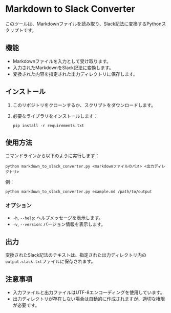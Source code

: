 # Markdown to Slack Converter

このツールは、Markdownファイルを読み取り、Slack記法に変換するPythonスクリプトです。

## 機能

- Markdownファイルを入力として受け取ります。
- 入力されたMarkdownをSlack記法に変換します。
- 変換された内容を指定された出力ディレクトリに保存します。

## インストール

1. このリポジトリをクローンするか、スクリプトをダウンロードします。

2. 必要なライブラリをインストールします：

   ```
   pip install -r requirements.txt
   ```

## 使用方法

コマンドラインから以下のように実行します：

```
python markdown_to_slack_converter.py <markdownファイルのパス> <出力ディレクトリ>
```

例：

```
python markdown_to_slack_converter.py example.md /path/to/output
```

### オプション

- `-h`, `--help`: ヘルプメッセージを表示します。
- `-v`, `--version`: バージョン情報を表示します。

## 出力

変換されたSlack記法のテキストは、指定された出力ディレクトリ内の`output.slack.txt`ファイルに保存されます。

## 注意事項

- 入力ファイルと出力ファイルはUTF-8エンコーディングを使用しています。
- 出力ディレクトリが存在しない場合は自動的に作成されますが、適切な権限が必要です。
